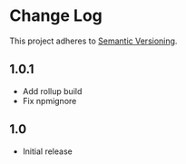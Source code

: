 # Change Log
This project adheres to [Semantic Versioning](http://semver.org/).


## 1.0.1
* Add rollup build
* Fix npmignore

## 1.0
* Initial release
